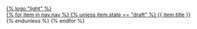 <div class="head">
<div class="head-container">
  <div class="logo" alt="Sassy Roots Apothecary logo and link to home page"><a href="/">{% logo "light" %}</div>
  <div class="topnav" id="myTopnav">
    {% for item in nav.nav %}
    {% unless item.state == "draft" %}
      <a href="{{ item.href}}"
      {% if page.url == item.href %}
        class="active"
      {% endif %}
      > {{ item.title }}</a>
    {% endunless %}
    {% endfor %}
  </div>
</div>
</div>
